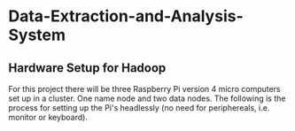 # Data-Extraction-and-Analysis-System
## Hardware Setup for Hadoop
For this project there will be three Raspberry Pi version 4 micro computers set up in a cluster. One name node and two data nodes. The following is the process for setting up the Pi's headlessly (no need for periphereals, i.e. monitor or keyboard).


